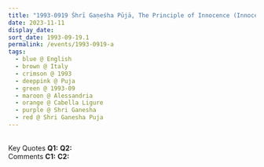 ```yaml
---
title: "1993-0919 Śhrī Gaṇeśha Pūjā, The Principle of Innocence (Innocence Is the Basis of All the Dharmas), Tent, Cabella Ligure, Alessandria, Italy"
date: 2023-11-11
display_date: 
sort_date: 1993-09-19.1
permalink: /events/1993-0919-a
tags:
  - blue @ English
  - brown @ Italy
  - crimson @ 1993
  - deeppink @ Puja
  - green @ 1993-09
  - maroon @ Alessandria
  - orange @ Cabella Ligure
  - purple @ Shri Ganesha
  - red @ Shri Ganesha Puja
---
```


<br>

<wave-list>
  <list-title color="DarkSeaGreen" width="55">Key Quotes</list-title>
  <list-item color="BlanchedAlmond" width="280"><b>Q1:</b> <i></i></list-item>
  <list-item color="Lavender" width="280"><b>Q2:</b> <i></i></list-item>
</wave-list>

<br>

<wave-list>
  <list-title color="DarkSeaGreen" width="55">Comments</list-title>
  <list-item color="BlanchedAlmond" width="280"><b>C1:</b> <i></i></list-item>
  <list-item color="Lavender" width="280"><b>C2:</b> <i></i></list-item>
</wave-list>